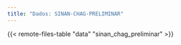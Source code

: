 ```yaml
---
title: "Dados: SINAN-CHAG-PRELIMINAR"
---
```


{{< remote-files-table "data" "sinan_chag_preliminar" >}}
